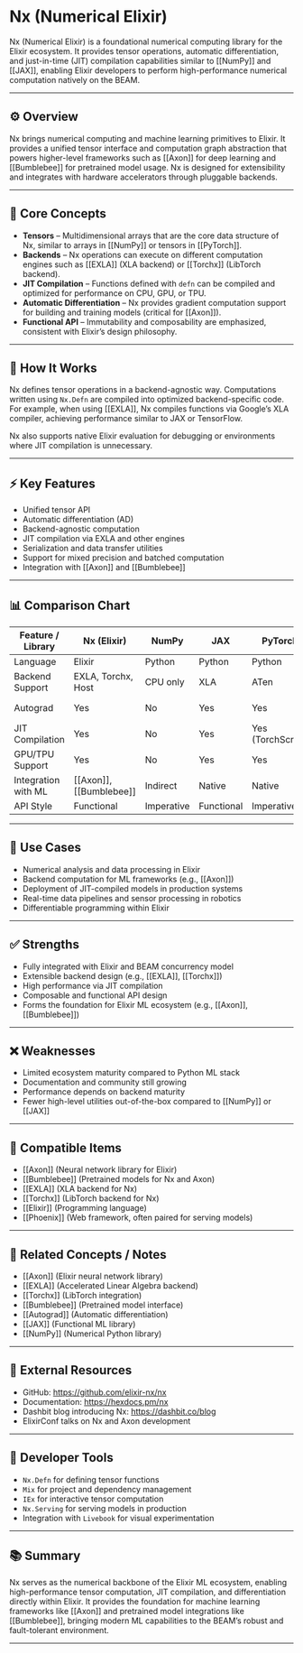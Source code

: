 # Nx (Numerical Elixir)

Nx (Numerical Elixir) is a foundational numerical computing library for the Elixir ecosystem. It provides tensor operations, automatic differentiation, and just-in-time (JIT) compilation capabilities similar to [[NumPy]] and [[JAX]], enabling Elixir developers to perform high-performance numerical computation natively on the BEAM.

---

## ⚙️ Overview

Nx brings numerical computing and machine learning primitives to Elixir. It provides a unified tensor interface and computation graph abstraction that powers higher-level frameworks such as [[Axon]] for deep learning and [[Bumblebee]] for pretrained model usage. Nx is designed for extensibility and integrates with hardware accelerators through pluggable backends.

---

## 🧠 Core Concepts

- **Tensors** – Multidimensional arrays that are the core data structure of Nx, similar to arrays in [[NumPy]] or tensors in [[PyTorch]].  
- **Backends** – Nx operations can execute on different computation engines such as [[EXLA]] (XLA backend) or [[Torchx]] (LibTorch backend).  
- **JIT Compilation** – Functions defined with `defn` can be compiled and optimized for performance on CPU, GPU, or TPU.  
- **Automatic Differentiation** – Nx provides gradient computation support for building and training models (critical for [[Axon]]).  
- **Functional API** – Immutability and composability are emphasized, consistent with Elixir’s design philosophy.  

---

## 🧩 How It Works

Nx defines tensor operations in a backend-agnostic way. Computations written using `Nx.Defn` are compiled into optimized backend-specific code. For example, when using [[EXLA]], Nx compiles functions via Google’s XLA compiler, achieving performance similar to JAX or TensorFlow. 

Nx also supports native Elixir evaluation for debugging or environments where JIT compilation is unnecessary.

---

## ⚡ Key Features

- Unified tensor API
- Automatic differentiation (AD)
- Backend-agnostic computation
- JIT compilation via EXLA and other engines
- Serialization and data transfer utilities
- Support for mixed precision and batched computation
- Integration with [[Axon]] and [[Bumblebee]]

---

## 📊 Comparison Chart

| Feature / Library | Nx (Elixir) | NumPy | JAX | PyTorch | TensorFlow | Torchx |
|-------------------|-------------|--------|------|----------|-------------|---------|
| Language | Elixir | Python | Python | Python | Python | Elixir |
| Backend Support | EXLA, Torchx, Host | CPU only | XLA | ATen | XLA, Eigen | LibTorch |
| Autograd | Yes | No | Yes | Yes | Yes | Yes (via Nx) |
| JIT Compilation | Yes | No | Yes | Yes (TorchScript) | Yes | Partial |
| GPU/TPU Support | Yes | No | Yes | Yes | Yes | Yes |
| Integration with ML | [[Axon]], [[Bumblebee]] | Indirect | Native | Native | Native | Via Nx |
| API Style | Functional | Imperative | Functional | Imperative | Declarative | Functional |

---

## 🧰 Use Cases

- Numerical analysis and data processing in Elixir
- Backend computation for ML frameworks (e.g., [[Axon]])
- Deployment of JIT-compiled models in production systems
- Real-time data pipelines and sensor processing in robotics
- Differentiable programming within Elixir

---

## ✅ Strengths

- Fully integrated with Elixir and BEAM concurrency model  
- Extensible backend design (e.g., [[EXLA]], [[Torchx]])  
- High performance via JIT compilation  
- Composable and functional API design  
- Forms the foundation for Elixir ML ecosystem (e.g., [[Axon]], [[Bumblebee]])  

---

## ❌ Weaknesses

- Limited ecosystem maturity compared to Python ML stack  
- Documentation and community still growing  
- Performance depends on backend maturity  
- Fewer high-level utilities out-of-the-box compared to [[NumPy]] or [[JAX]]

---

## 🧱 Compatible Items

- [[Axon]] (Neural network library for Elixir)  
- [[Bumblebee]] (Pretrained models for Nx and Axon)  
- [[EXLA]] (XLA backend for Nx)  
- [[Torchx]] (LibTorch backend for Nx)  
- [[Elixir]] (Programming language)  
- [[Phoenix]] (Web framework, often paired for serving models)

---

## 🔗 Related Concepts / Notes

- [[Axon]] (Elixir neural network library)  
- [[EXLA]] (Accelerated Linear Algebra backend)  
- [[Torchx]] (LibTorch integration)  
- [[Bumblebee]] (Pretrained model interface)  
- [[Autograd]] (Automatic differentiation)  
- [[JAX]] (Functional ML library)  
- [[NumPy]] (Numerical Python library)  

---

## 🧭 External Resources

- GitHub: https://github.com/elixir-nx/nx  
- Documentation: https://hexdocs.pm/nx  
- Dashbit blog introducing Nx: https://dashbit.co/blog  
- ElixirConf talks on Nx and Axon development  

---

## 🧰 Developer Tools

- `Nx.Defn` for defining tensor functions  
- `Mix` for project and dependency management  
- `IEx` for interactive tensor computation  
- `Nx.Serving` for serving models in production  
- Integration with `Livebook` for visual experimentation  

---

## 📚 Summary

Nx serves as the numerical backbone of the Elixir ML ecosystem, enabling high-performance tensor computation, JIT compilation, and differentiation directly within Elixir. It provides the foundation for machine learning frameworks like [[Axon]] and pretrained model integrations like [[Bumblebee]], bringing modern ML capabilities to the BEAM’s robust and fault-tolerant environment.

---
